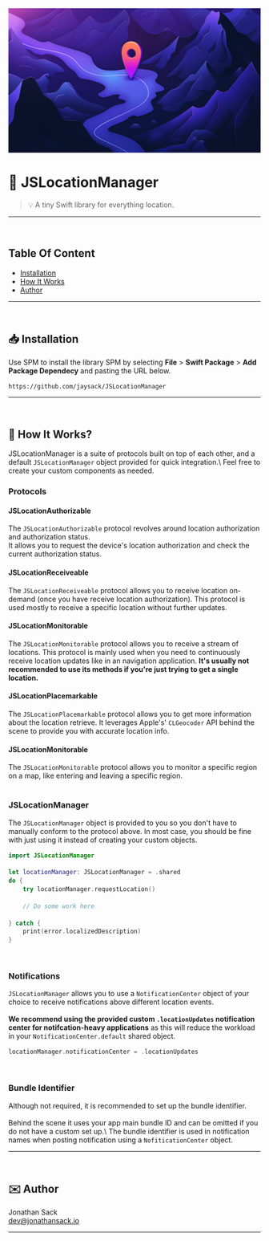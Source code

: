 <img src="./Resources/Images/jslocationmanager-image.png">

# 🔗 JSLocationManager

> 💡 A tiny Swift library for everything location.

- - - -
<br>

## Table Of Content
- [Installation](#-installation)
- [How It Works](#-how-it-works)
- [Author](#%EF%B8%8F-author)

- - - -
<br>

## 📥 Installation
Use SPM to install the library SPM by selecting **File** > **Swift Package** > **Add Package Dependecy** and pasting the URL below.
```
https://github.com/jaysack/JSLocationManager
```
- - - -
<br>

## 📓 How It Works?
JSLocationManager is a suite of protocols built on top of each other, and a default `JSLocationManager` object provided for quick integration.\ 
Feel free to create your custom components as needed.

### Protocols
#### JSLocationAuthorizable
The `JSLocationAuthorizable` protocol revolves around location authorization and authorization status.\
It allows you to request the device's location authorization and check the current authorization status.
<br>

#### JSLocationReceiveable
The `JSLocationReceiveable` protocol allows you to receive location on-demand (once you have receive location authorization). This protocol is used mostly to receive a specific location without further updates.
<br>

#### JSLocationMonitorable
The `JSLocationMonitorable` protocol allows you to receive a stream of locations. This protocol is mainly used when you need to continuously receive location updates like in an navigation application. **It's usually not recommended to use its methods if you're just trying to get a single location.**
<br>

#### JSLocationPlacemarkable
The `JSLocationPlacemarkable` protocol allows you to get more information about the location retrieve. It leverages Apple's' `CLGeocoder` API behind the scene to provide you with accurate location info.
<br>

#### JSLocationMonitorable
The `JSLocationMonitorable` protocol allows you to monitor a specific region on a map, like entering and leaving a specific region.
<br>
<br>

### JSLocationManager
The `JSLocationManager` object is provided to you so you don't have to manually conform to the protocol above. In most case, you should be fine with just using it instead of creating your custom objects.
```swift
import JSLocationManager

let locationManager: JSLocationManager = .shared
do {
    try locationManager.requestLocation()
    
    // Do some work here

} catch {
    print(error.localizedDescription)
}
```
<br>

### Notifications
`JSLocationManager` allows you to use a `NotificationCenter` object of your choice to receive notifications above different location events.\
<br>
**We recommend using the provided custom `.locationUpdates` notification center for notifcation-heavy applications** as this will reduce the workload in your `NotificationCenter.default` shared object.
```swift
locationManager.notificationCenter = .locationUpdates
```
<br>

### Bundle Identifier
Although not required, it is recommended to set up the bundle identifier.\
<br>
Behind the scene it uses your app main bundle ID and can be omitted if you do not have a custom set up.\ The bundle identifier is used in notification names when posting notification using a `NofiticationCenter` object.
- - - -
<br>

## ✉️ Author
Jonathan Sack\
dev@jonathansack.io
- - - -
<br>
